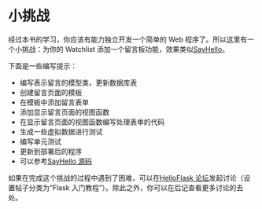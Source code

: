 # 小挑战

经过本书的学习，你应该有能力独立开发一个简单的 Web 程序了。所以这里有一个小挑战：为你的 Watchlist 添加一个留言板功能，效果类似[SayHello](http://sayhello.helloflask.com)。

下面是一些编写提示：

* 编写表示留言的模型类，更新数据库表
* 创建留言页面的模板
* 在模板中添加留言表单
* 添加显示留言页面的视图函数
* 在显示留言页面的视图函数编写处理表单的代码
* 生成一些虚拟数据进行测试
* 编写单元测试
* 更新到部署后的程序
* 可以参考[SayHello 源码](https://github.com/greyli/sayhello)

如果在完成这个挑战的过程中遇到了困难，可以在[HelloFlask 论坛](https://discuss.helloflask.com)发起讨论（设置帖子分类为“Flask 入门教程”）。除此之外，你可以在后记查看更多讨论的去处。

